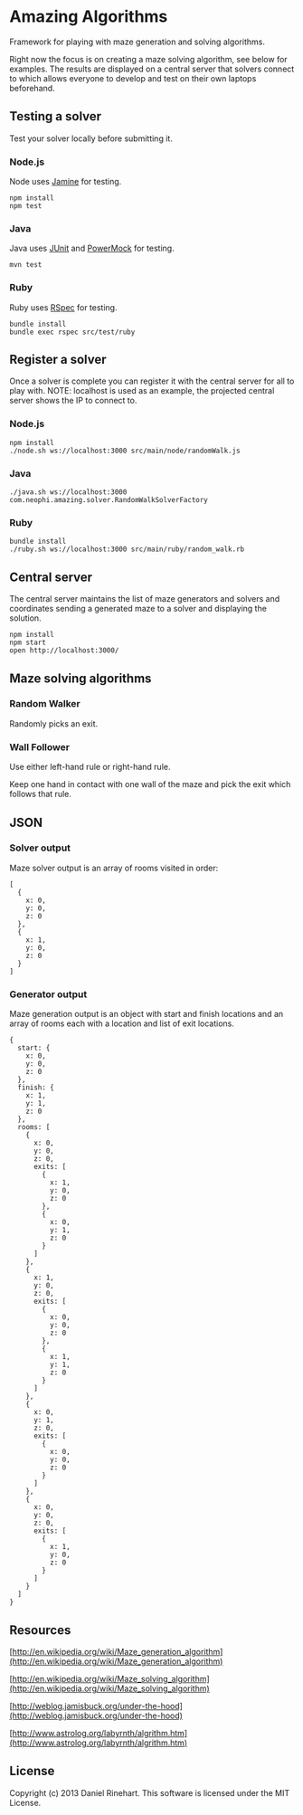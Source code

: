 # Amazing Algorithms

Framework for playing with maze generation and solving algorithms.

Right now the focus is on creating a maze solving algorithm, see below for examples. The results are displayed on a central server that solvers connect to which allows everyone to develop and test on their own laptops beforehand.

## Testing a solver

Test your solver locally before submitting it.

### Node.js

Node uses [Jamine](http://jasmine.github.io/1.3/introduction.html) for testing.

```
npm install
npm test
```

### Java

Java uses [JUnit](http://junit.org/) and [PowerMock](https://code.google.com/p/powermock/) for testing.

```
mvn test
```

### Ruby

Ruby uses [RSpec](http://rspec.info/) for testing.

```
bundle install
bundle exec rspec src/test/ruby
```

## Register a solver

Once a solver is complete you can register it with the central server for all to play with. NOTE: localhost is used as an example, the projected central server shows the IP to connect to.

### Node.js

```
npm install
./node.sh ws://localhost:3000 src/main/node/randomWalk.js
```

### Java

```
./java.sh ws://localhost:3000 com.neophi.amazing.solver.RandomWalkSolverFactory
```

### Ruby

```
bundle install
./ruby.sh ws://localhost:3000 src/main/ruby/random_walk.rb
```

## Central server

The central server maintains the list of maze generators and solvers and coordinates sending a generated maze to a solver and displaying the solution.

```
npm install
npm start
open http://localhost:3000/
```

## Maze solving algorithms

### Random Walker

Randomly picks an exit.

### Wall Follower

Use either left-hand rule or right-hand rule. 

Keep one hand in contact with one wall of the maze and pick the exit which follows that rule.

## JSON

### Solver output

Maze solver output is an array of rooms visited in order:

```
[
  {
    x: 0,
    y: 0,
    z: 0
  },
  {
    x: 1,
    y: 0,
    z: 0
  }
]
```

### Generator output

Maze generation output is an object with start and finish locations and an array of rooms each with a location and list of exit locations.

```
{
  start: {
    x: 0,
    y: 0,
    z: 0
  },
  finish: {
    x: 1,
    y: 1,
    z: 0
  },
  rooms: [
    {
      x: 0,
      y: 0,
      z: 0,
      exits: [
        {
          x: 1,
          y: 0,
          z: 0
        },
        {
          x: 0,
          y: 1,
          z: 0
        }
      ]
    },
    {
      x: 1,
      y: 0,
      z: 0,
      exits: [
        {
          x: 0,
          y: 0,
          z: 0
        },
        {
          x: 1,
          y: 1,
          z: 0
        }
      ]
    },
    {
      x: 0,
      y: 1,
      z: 0,
      exits: [
        {
          x: 0,
          y: 0,
          z: 0
        }
      ]
    },
    {
      x: 0,
      y: 0,
      z: 0,
      exits: [
        {
          x: 1,
          y: 0,
          z: 0
        }
      ]
    }
  ]
}
```

## Resources

[http://en.wikipedia.org/wiki/Maze_generation_algorithm](http://en.wikipedia.org/wiki/Maze_generation_algorithm)

[http://en.wikipedia.org/wiki/Maze_solving_algorithm](http://en.wikipedia.org/wiki/Maze_solving_algorithm)

[http://weblog.jamisbuck.org/under-the-hood](http://weblog.jamisbuck.org/under-the-hood)

[http://www.astrolog.org/labyrnth/algrithm.htm](http://www.astrolog.org/labyrnth/algrithm.htm)

## License

Copyright (c) 2013 Daniel Rinehart. This software is licensed under the MIT License.
